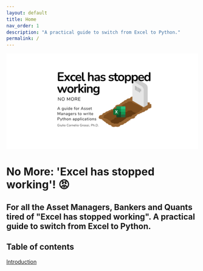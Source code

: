 ```yaml
---
layout: default
title: Home
nav_order: 1
description: "A practical guide to switch from Excel to Python."
permalink: /
---
```


<img src="images/Cover.png">

# No More: 'Excel has stopped working'! 😡
## For all the Asset Managers, Bankers and Quants tired of "Excel has stopped working". A practical guide to switch from Excel to Python.

## Table of contents

<a href="https://gcgrossi.github.io/NoMore_Excel_has_stopped_working/Introduction/">Introduction</a>
